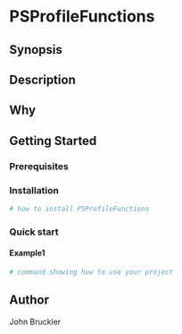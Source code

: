 # PSProfileFunctions

## Synopsis

<!-- Enter a synopsis -->

## Description

<!-- Enter a description -->

## Why

<!-- Short reason you created the project -->

## Getting Started

### Prerequisites

<!-- list any prerequisites -->

### Installation

```powershell
# how to install PSProfileFunctions

```

### Quick start

#### Example1

```powershell
# command showing how to use your project

```

## Author

John Bruckler

